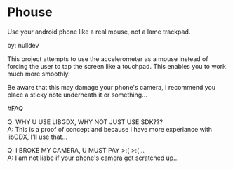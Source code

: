 # Phouse
Use your android phone like a real mouse, not a lame trackpad.

by: nulldev

This project attempts to use the accelerometer as a mouse instead of forcing the user to tap the screen like a touchpad.
This enables you to work much more smoothly.

Be aware that this may damage your phone's camera, I recommend you place a sticky note underneath it or something...

#FAQ

Q: WHY U USE LIBGDX, WHY NOT JUST USE SDK???<br>
A: This is a proof of concept and because I have more experiance with libGDX, I'll use that...

Q: I BROKE MY CAMERA, U MUST PAY >:( >:(...<br>
A: I am not liabe if your phone's camera got scratched up...

